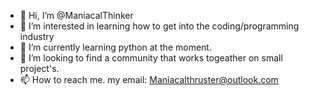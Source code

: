 - 👋 Hi, I’m @ManiacalThinker
- 👀 I’m interested in learning how to get into the coding/programming industry
- 🌱 I’m currently learning python at the moment.
- 💞️ I’m looking to find a community that works togeather on small project's.
- 📫 How to reach me. my email: Maniacalthruster@outlook.com

<!---
ManiacalThinker/ManiacalThinker is a ✨ special ✨ repository because its `README.md` (this file) appears on your GitHub profile.
You can click the Preview link to take a look at your changes.
--->
